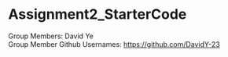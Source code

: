 # Assignment2_StarterCode
Group Members: David Ye </br>
Group Member Github Usernames: https://github.com/DavidY-23 </br>

